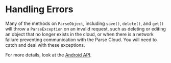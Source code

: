 # Handling Errors

Many of the methods on `ParseObject`, including `save()`, `delete()`, and `get()` will throw a `ParseException` on an invalid request, such as deleting or editing an object that no longer exists in the cloud, or when there is a network failure preventing communication with the Parse Cloud. You will need to catch and deal with these exceptions.

For more details, look at the [Android API](/docs/android/api/).
